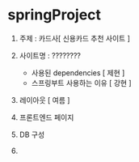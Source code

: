 # springProject


1. 주제 : 카드사[ 신용카드 추천 사이트 ] 
2. 사이트명 : ????????
      - 사용된 dependencies [ 제현 ]  
      - 스프링부트 사용하는 이유 [ 강현 ]
3. 레이아웃 [ 여름 ] 
4. 프론트엔드 페이지

5. DB 구성 

6. 
